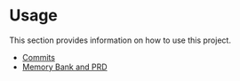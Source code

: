 # Usage

This section provides information on how to use this project.

- [Commits](commits.md)
- [Memory Bank and PRD](memory-bank-prd.md)

